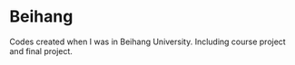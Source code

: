 # Beihang
Codes created when I was in Beihang University.
Including course project and final project.
